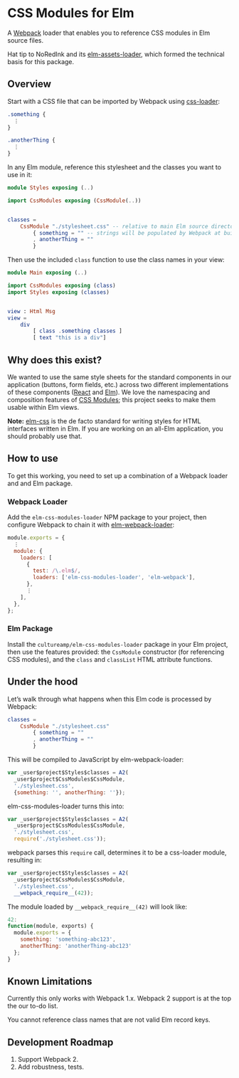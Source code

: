 # CSS Modules for Elm

A [Webpack][webpack] loader that enables you to reference CSS modules in Elm
source files.

Hat tip to NoRedInk and its [elm-assets-loader][elm-assets-loader], which
formed the technical basis for this package.

## Overview

Start with a CSS file that can be imported by Webpack using
[css-loader][css-loader]:

```css
.something {
  ⋮
}

.anotherThing {
  ⋮
}
```

In any Elm module, reference this stylesheet and the classes you want to use in
it:

```elm
module Styles exposing (..)

import CssModules exposing (CssModule(..))


classes =
    CssModule "./stylesheet.css" -- relative to main Elm source directory
        { something = "" -- strings will be populated by Webpack at build time!
        , anotherThing = ""
        }
```

Then use the included `class` function to use the class names in your view:

```elm
module Main exposing (..)

import CssModules exposing (class)
import Styles exposing (classes)


view : Html Msg
view =
    div
        [ class .something classes ]
        [ text "this is a div"]
```

## Why does this exist?

We wanted to use the same style sheets for the standard components in our
application (buttons, form fields, etc.) across two different implementations
of these components ([React][react] and [Elm][elm]). We love the namespacing and
composition features of [CSS Modules][css-modules]; this project seeks to make
them usable within Elm views.

**Note:** [elm-css][elm-css] is the de facto standard for writing styles for
HTML interfaces written in Elm. If you are working on an all-Elm application,
you should probably use that.

## How to use

To get this working, you need to set up a combination of a Webpack loader and
and Elm package.

### Webpack Loader

Add the `elm-css-modules-loader` NPM package to your project, then configure
Webpack to chain it with [elm-webpack-loader][elm-webpack-loader]:

```javascript
module.exports = {
  ⋮
  module: {
    loaders: [
      {
        test: /\.elm$/,
        loaders: ['elm-css-modules-loader', 'elm-webpack'],
      },
      ⋮
    ],
  },
};
```

### Elm Package

Install the `cultureamp/elm-css-modules-loader` package in your Elm project,
then use the features provided: the `CssModule` constructor (for referencing
CSS modules), and the `class` and `classList` HTML attribute functions.

## Under the hood

Let’s walk through what happens when this Elm code is processed by Webpack:

```elm
classes =
    CssModule "./stylesheet.css"
        { something = ""
        , anotherThing = ""
        }
```

This will be compiled to JavaScript by elm-webpack-loader:

```js
var _user$project$Styles$classes = A2(
  _user$project$CssModules$CssModule,
  './stylesheet.css',
  {something: '', anotherThing: ''});
```

elm-css-modules-loader turns this into:

```js
var _user$project$Styles$classes = A2(
  _user$project$CssModules$CssModule,
  './stylesheet.css',
  require('./stylesheet.css'));
```

webpack parses this `require` call, determines it to be a css-loader module,
resulting in:

```js
var _user$project$Styles$classes = A2(
  _user$project$CssModules$CssModule,
  './stylesheet.css',
  __webpack_require__(42));
```

The module loaded by `__webpack_require__(42)` will look like:

```js
42:
function(module, exports) {
  module.exports = {
    something: 'something-abc123',
    anotherThing: 'anotherThing-abc123' 
  };
}
```

## Known Limitations

Currently this only works with Webpack 1.x. Webpack 2 support is at the top the
our to-do list.

You cannot reference class names that are not valid Elm record keys.

## Development Roadmap

1.  Support Webpack 2.
2.  Add robustness, tests.

[css-loader]: https://www.npmjs.com/package/css-loader
[css-modules]: https://github.com/css-modules/css-modules
[elm]: http://elm-lang.org
[elm-assets-loader]: https://github.com/NoRedInk/elm-assets-loader
[elm-css]: https://github.com/rtfeldman/elm-css
[elm-webpack-loader]: https://www.npmjs.com/package/elm-webpack-loader
[react]: https://facebook.github.io/react/
[webpack]: https://webpack.js.org
